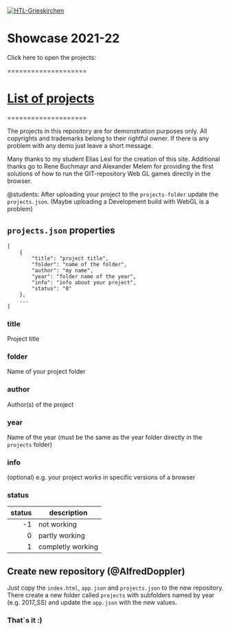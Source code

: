 ﻿[![HTL-Grieskirchen](http://www.htl-grieskirchen.net/fileadmin/bilder/logo.png)](http://htl-grieskirchen.net)
# Showcase 2021-22


Click here to open the projects:

====================
# [**List of projects**](https://alfredDoppler.github.io/HTLGrieskirchenShowcase2021-22/)
====================



The projects in this repository are for demonstration purposes only. 
All copyrights and trademarks belong to their rightful owner.
If there is any problem with any demo just leave a short message.

Many thanks to my student Elias Lexl for the creation of this site.
Additional thanks go to Rene Buchmayr and Alexander Melem for providing the
first solutions of how to run the GIT-repository Web GL games directly in the browser.

@students:
After uploading your project to the `projects-folder` update the `projects.json`.
(Maybe uploading a Development build with WebGL is a problem)


## `projects.json` properties
```
[
    {  
        "title": "project title",
        "folder": "name of the folder",
        "author": "my name",
        "year": "folder name of the year",
        "info": "info about your project",
        "status": "0"
    },
    ...
]
```
### title
Project title

### folder
Name of your project folder

### author
Author(s) of the project

### year
Name of the year (must be the same as the year folder directly in the `projects` folder)

### info
(optional) e.g. your project works in specific versions of a browser
### status
| status  | description        |
| ------: | ------------------ |
| -1      | not working        |
| 0       | partly working     |
| 1       | completly working |

## Create new repository (@AlfredDoppler)
Just copy the `index.html`, `app.json` and `projects.json` to the new repository. There create a new folder called `projects` with subfolders named by year (e.g. 2017_SS) and update the `app.json` with the new values.
### That´s it :)

